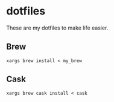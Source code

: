 # dotfiles
These are my dotfiles to make life easier.


## Brew
```
xargs brew install < my_brew
```

## Cask
```
xargs brew cask install < cask
```




